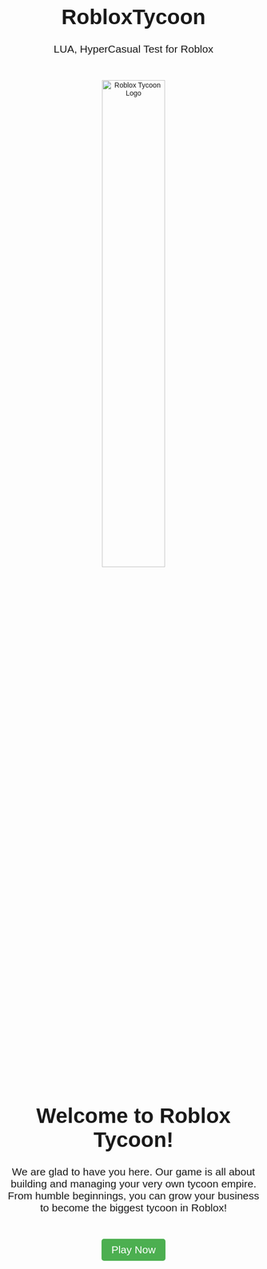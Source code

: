 # RobloxTycoon
LUA, HyperCasual Test for Roblox
<!DOCTYPE html>
<html>
  <head>
    <title>Roblox Tycoon GitHub Welcome Page</title>
    <style>
      body {
        font-family: Arial, sans-serif;
        text-align: center;
      }
      h1 {
        font-size: 3em;
        margin-top: 50px;
      }
      p {
        font-size: 1.5em;
        margin-bottom: 50px;
      }
      img {
        width: 50%;
        max-width: 500px;
        margin-bottom: 50px;
      }
      a.button {
        display: inline-block;
        background-color: #4CAF50;
        color: white;
        padding: 10px 20px;
        margin-bottom: 50px;
        text-decoration: none;
        border-radius: 5px;
        font-size: 1.5em;
        transition: background-color 0.3s ease;
      }
      a.button:hover {
        background-color: #3e8e41;
      }
    </style>
  </head>
  <body>
    <img src="https://i.imgur.com/example.png" alt="Roblox Tycoon Logo">
    <h1>Welcome to Roblox Tycoon!</h1>
    <p>We are glad to have you here. Our game is all about building and managing your very own tycoon empire. From humble beginnings, you can grow your business to become the biggest tycoon in Roblox!</p>
    <a href="https://www.roblox.com/games/1234567890/Roblox-Tycoon" class="button">Play Now</a>
  </body>
</html>
